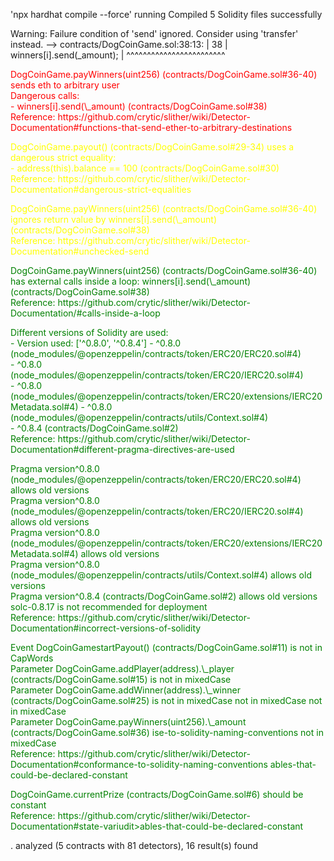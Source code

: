 'npx hardhat compile --force' running
Compiled 5 Solidity files successfully

Warning: Failure condition of 'send' ignored. Consider using 'transfer' instead.
--> contracts/DogCoinGame.sol:38:13:
|
38 | winners[i].send(\_amount);
| ^^^^^^^^^^^^^^^^^^^^^^^^

<p><span style="color:red" >
DogCoinGame.payWinners(uint256) (contracts/DogCoinGame.sol#36-40) sends eth to arbitrary user <br>
Dangerous calls: <br>
- winners[i].send(\_amount) (contracts/DogCoinGame.sol#38) <br>
Reference: https://github.com/crytic/slither/wiki/Detector-Documentation#functions-that-send-ether-to-arbitrary-destinations
</span></p>

<p><span style="color:yellow" >
DogCoinGame.payout() (contracts/DogCoinGame.sol#29-34) uses a dangerous strict equality: <br>
- address(this).balance == 100 (contracts/DogCoinGame.sol#30) <br>
Reference: https://github.com/crytic/slither/wiki/Detector-Documentation#dangerous-strict-equalities
</span></p>

<p><span style="color:yellow">
DogCoinGame.payWinners(uint256) (contracts/DogCoinGame.sol#36-40) ignores return value by winners[i].send(\_amount) (contracts/DogCoinGame.sol#38) <br>
Reference: https://github.com/crytic/slither/wiki/Detector-Documentation#unchecked-send
</span></p>

<p><span style="color:green">
DogCoinGame.payWinners(uint256) (contracts/DogCoinGame.sol#36-40) has external calls inside a loop: winners[i].send(\_amount) (contracts/DogCoinGame.sol#38) <br>
Reference: https://github.com/crytic/slither/wiki/Detector-Documentation/#calls-inside-a-loop
</span></p>

<p><span style="color:green">
Different versions of Solidity are used: <br>
- Version used: ['^0.8.0', '^0.8.4'] - ^0.8.0 (node_modules/@openzeppelin/contracts/token/ERC20/ERC20.sol#4) <br>
 - ^0.8.0 (node_modules/@openzeppelin/contracts/token/ERC20/IERC20.sol#4) <br>
 - ^0.8.0 (node_modules/@openzeppelin/contracts/token/ERC20/extensions/IERC20Metadata.sol#4) - ^0.8.0 (node_modules/@openzeppelin/contracts/utils/Context.sol#4) <br>
 - ^0.8.4 (contracts/DogCoinGame.sol#2) <br>
Reference: https://github.com/crytic/slither/wiki/Detector-Documentation#different-pragma-directives-are-used
</span></p>

<p><span style="color:green">
Pragma version^0.8.0 (node_modules/@openzeppelin/contracts/token/ERC20/ERC20.sol#4) allows old versions <br>
Pragma version^0.8.0 (node_modules/@openzeppelin/contracts/token/ERC20/IERC20.sol#4) allows old versions <br>
Pragma version^0.8.0 (node_modules/@openzeppelin/contracts/token/ERC20/extensions/IERC20Metadata.sol#4) allows old versions <br>
Pragma version^0.8.0 (node_modules/@openzeppelin/contracts/utils/Context.sol#4) allows old versions <br>
Pragma version^0.8.4 (contracts/DogCoinGame.sol#2) allows old versions <br>
solc-0.8.17 is not recommended for deployment <br>
Reference: https://github.com/crytic/slither/wiki/Detector-Documentation#incorrect-versions-of-solidity
</span></p>

<p><span style="color:green">
Event DogCoinGamestartPayout() (contracts/DogCoinGame.sol#11) is not in CapWords <br>
Parameter DogCoinGame.addPlayer(address).\_player (contracts/DogCoinGame.sol#15) is
not in mixedCase <br>
Parameter DogCoinGame.addWinner(address).\_winner (contracts/DogCoinGame.sol#25) is not in mixedCase
not in mixedCase not in mixedCase <br>
Parameter DogCoinGame.payWinners(uint256).\_amount (contracts/DogCoinGame.sol#36) ise-to-solidity-naming-conventions not in mixedCase <br>
Reference: https://github.com/crytic/slither/wiki/Detector-Documentation#conformance-to-solidity-naming-conventions ables-that-could-be-declared-constant
</span></p>

<p><span style="color:green">
DogCoinGame.currentPrize (contracts/DogCoinGame.sol#6) should be constant <br>
Reference: https://github.com/crytic/slither/wiki/Detector-Documentation#state-variudit>ables-that-could-be-declared-constant
</span></p>
. analyzed (5 contracts with 81 detectors), 16 result(s) found
